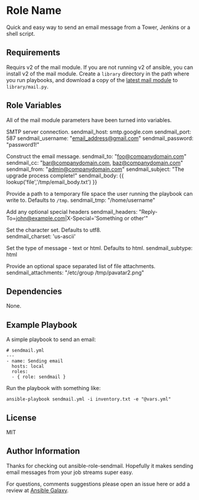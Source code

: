 Role Name
=========

Quick and easy way to send an email message from a Tower, Jenkins or a shell script.

Requirements
------------
Requirs v2 of the mail module. If you are not running v2 of ansible, you can install v2 of the mail module. Create a `library` directory in the path where you run playbooks, and download a copy of the [latest mail module](https://github.com/ansible/ansible-modules-extras/tree/devel/notification) to `library/mail.py`. 

Role Variables
--------------

All of the mail module parameters have been turned into variables.

SMTP server connection.
    sendmail_host: smtp.google.com
    sendmail_port: 587
    sendmail_username: "email_address@gmail.com"
    sendmail_password: "password1!"

Construct the email message.
    sendmail_to: "foo@companydomain.com"
    sendmail_cc: "bar@companydomain.com, baz@companydomain.com"
    sendmail_from: "admin@companydomain.com"
    sendmail_subject: "The upgrade process complete!"
    sendmail_body: {{ lookup('file','/tmp/email_body.txt') }} 

Provide a path to a temporary file space the user running the playbook can write to. Defaults to `/tmp`.
    sendmail_tmp: "/home/username"

Add any optional special headers
    sendmail_headers: "Reply-To=john@example.com|X-Special='Something or other'"

Set the character set. Defaults to utf8.    
    sendmail_charset: 'us-ascii'

Set the type of message - text or html. Defaults to html.
    sendmail_subtype: html

Provide an optional space separated list of file attachments.
    sendmail_attachments: "/etc/group /tmp/pavatar2.png"


Dependencies
------------
None.

Example Playbook
----------------
A simple playbook to send an email:

    # sendmail.yml
    ---
    - name: Sending email
      hosts: local
      roles:
      - { role: sendmail }

Run the playbook with something like:

    ansible-playbook sendmail.yml -i inventory.txt -e "@vars.yml"

License
-------

MIT

Author Information
------------------

Thanks for checking out ansible-role-sendmail. Hopefully it makes sending email messages from your job streams super easy.

For questions, comments suggestions please open an issue here or add a review at [Ansible Galaxy](http://galaxy.ansible.com).
